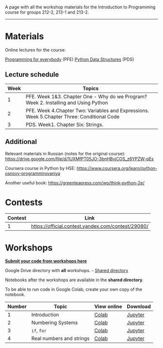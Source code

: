 A page with all the workshop materials for the Introduction to Programming course for groups 212-2, 213-1 and 213-2.

-----

# Materials

Online lectures for the course:

[Programming for everybody](https://www.coursera.org/learn/python?specialization=python) (PFE)
[Python Data Structures](https://www.coursera.org/learn/python-data) (PDS)

## Lecture schedule
| Week | Topics |
|---------|------|
| 1 | PFE. Week 1&3. Chapter One - Why do we Program? Week 2. Installing and Using Python |
| 2 | PFE. Week 4.Chapter Two: Variables and Expressions. Week 5.Chapter Three: Conditional Code |
| 3 | PDS. Week1. Chapter Six: Strings. |

## Additional


Relevant materials in Russian (notes for the original course): https://drive.google.com/file/d/1UXMfPT05JO-3bnHBvjCOS_z6YPZW-pEs

Coursera course in Python by HSE: https://www.coursera.org/learn/python-osnovy-programmirovaniya

Another useful book: https://greenteapress.com/wp/think-python-2e/


# Contests

| Contest | Link |
|---------|------|
| 1 | https://official.contest.yandex.com/contest/29080/ |


# Workshops

[**Submit your code from workshops here**](https://forms.gle/B5ogs6HxypxFWYvz8)

Google Drive directory with **all** workshops. - [Shared directory](https://drive.google.com/drive/folders/14gqJC8A_dM13ZT7EijI_4pbWMJYhqR1T)

Notebooks after the workshops are available in the **shared directory**.

To be able to run code in Google Colab, create your own copy of the notebook.

| Number | Topic | View online | Download |
|--------|-------|-------------|----------|
| 1 | Introduction | [Colab](https://colab.research.google.com/drive/163k2AVJAOXi5vzuqhLTUbUtXBORDWjJ0) | [Jupyter](https://drive.google.com/file/d/163k2AVJAOXi5vzuqhLTUbUtXBORDWjJ0) |
| 2 | Numbering Systems | [Colab](https://colab.research.google.com/drive/1SZqOa3szmbJtrGOvqOhOzqIWyN8lvjnO) | [Jupyter](https://drive.google.com/file/d/1SZqOa3szmbJtrGOvqOhOzqIWyN8lvjnO)
| 3 | `if`, `for` | [Colab](https://colab.research.google.com/drive/12dkRJ7DyOxn4u5rgfsD7ulA4VsZGk4_Y) | [Jupyter](https://drive.google.com/file/d/12dkRJ7DyOxn4u5rgfsD7ulA4VsZGk4_Y)
| 4 | Real numbers and strings | [Colab](https://colab.research.google.com/drive/1Q1UAICsnU4nOtUqCC1GmK82Y18p6jdpo) | [Jupyter](https://drive.google.com/file/d/1Q1UAICsnU4nOtUqCC1GmK82Y18p6jdpo)
